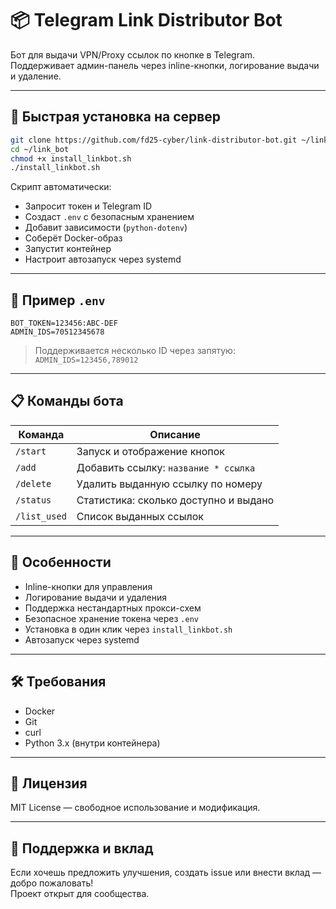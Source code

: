 # 📦 Telegram Link Distributor Bot

Бот для выдачи VPN/Proxy ссылок по кнопке в Telegram.  
Поддерживает админ-панель через inline-кнопки, логирование выдачи и удаление.

---

## 🚀 Быстрая установка на сервер

```bash
git clone https://github.com/fd25-cyber/link-distributor-bot.git ~/link_bot
cd ~/link_bot
chmod +x install_linkbot.sh
./install_linkbot.sh
```

Скрипт автоматически:

- Запросит токен и Telegram ID
- Создаст `.env` с безопасным хранением
- Добавит зависимости (`python-dotenv`)
- Соберёт Docker-образ
- Запустит контейнер
- Настроит автозапуск через systemd

---

## 🔐 Пример `.env`

```env
BOT_TOKEN=123456:ABC-DEF
ADMIN_IDS=70512345678
```

> Поддерживается несколько ID через запятую:  
> `ADMIN_IDS=123456,789012`

---

## 📋 Команды бота

| Команда       | Описание                                 |
|---------------|-------------------------------------------|
| `/start`      | Запуск и отображение кнопок              |
| `/add`        | Добавить ссылку: `название * ссылка`     |
| `/delete`     | Удалить выданную ссылку по номеру        |
| `/status`     | Статистика: сколько доступно и выдано    |
| `/list_used`  | Список выданных ссылок                   |

---

## 🧠 Особенности

- Inline-кнопки для управления
- Логирование выдачи и удаления
- Поддержка нестандартных прокси-схем
- Безопасное хранение токена через `.env`
- Установка в один клик через `install_linkbot.sh`
- Автозапуск через systemd

---

## 🛠 Требования

- Docker
- Git
- curl
- Python 3.x (внутри контейнера)

---

## 📄 Лицензия

MIT License — свободное использование и модификация.

---

## 🤝 Поддержка и вклад

Если хочешь предложить улучшения, создать issue или внести вклад — добро пожаловать!  
Проект открыт для сообщества.
